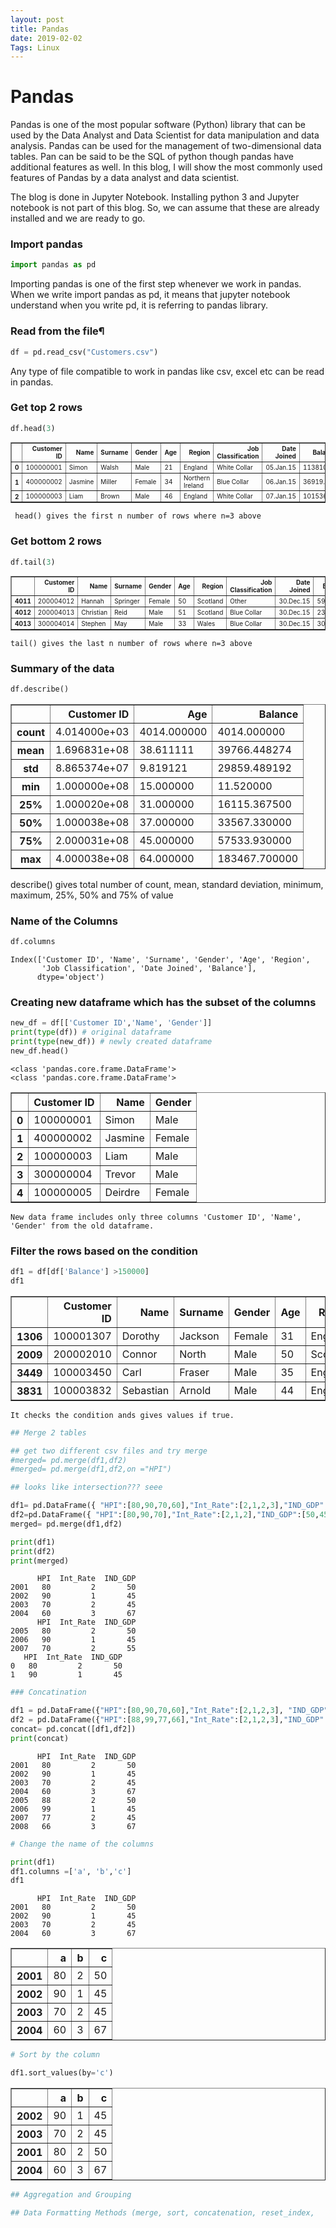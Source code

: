 ```yaml
---
layout: post
title: Pandas
date: 2019-02-02
Tags: Linux
---
```

# Pandas

Pandas is one of the most popular software (Python) library that can be used by the Data Analyst and Data Scientist for data manipulation and data analysis. Pandas can be used for the management of two-dimensional data tables. Pan can be said to be the SQL of python though pandas have additional features as well. In this blog, I will show the most commonly used features of  Pandas by a data analyst and data scientist.
    
The blog is done in Jupyter Notebook. Installing python 3 and Jupyter notebook is not part of this blog. So, we can assume that these are already installed and we are ready to go.


### Import pandas


```python
import pandas as pd
```

Importing pandas is one of the first step whenever we work in pandas. When we write import pandas as pd, it means that jupyter notebook understand when you write pd, it is referring to pandas library.

### Read from the file¶


```python
df = pd.read_csv("Customers.csv")
```

  Any type of file compatible to work in pandas like csv, excel etc can be read in pandas.

### Get top 2 rows


```python
df.head(3)
```




<div>
<style scoped>
    .dataframe tbody tr th:only-of-type {
        vertical-align: middle;
      
    }

    .dataframe tbody tr th {
        vertical-align: top;
    }

    .dataframe thead th {
        text-align: right;
    }
</style>
<table border="1" class="dataframe" style="font-size:	10px;">
  <thead>
    <tr style="text-align: right;">
      <th></th>
      <th>Customer ID</th>
      <th>Name</th>
      <th>Surname</th>
      <th>Gender</th>
      <th>Age</th>
      <th>Region</th>
      <th>Job Classification</th>
      <th>Date Joined</th>
      <th>Balance</th>
    </tr>
  </thead>
  <tbody>
    <tr>
      <th>0</th>
      <td>100000001</td>
      <td>Simon</td>
      <td>Walsh</td>
      <td>Male</td>
      <td>21</td>
      <td>England</td>
      <td>White Collar</td>
      <td>05.Jan.15</td>
      <td>113810.15</td>
    </tr>
    <tr>
      <th>1</th>
      <td>400000002</td>
      <td>Jasmine</td>
      <td>Miller</td>
      <td>Female</td>
      <td>34</td>
      <td>Northern Ireland</td>
      <td>Blue Collar</td>
      <td>06.Jan.15</td>
      <td>36919.73</td>
    </tr>
    <tr>
      <th>2</th>
      <td>100000003</td>
      <td>Liam</td>
      <td>Brown</td>
      <td>Male</td>
      <td>46</td>
      <td>England</td>
      <td>White Collar</td>
      <td>07.Jan.15</td>
      <td>101536.83</td>
    </tr>
  </tbody>
</table>
</div>



     head() gives the first n number of rows where n=3 above

### Get bottom 2 rows


```python
df.tail(3)
```




<div>
<style scoped>
    .dataframe tbody tr th:only-of-type {
        vertical-align: middle;
    }

    .dataframe tbody tr th {
        vertical-align: top;
    }

    .dataframe thead th {
        text-align: right;
    }
</style>
<table border="1" class="dataframe" style="font-size:	10px;">
  <thead>
    <tr style="text-align: right;">
      <th></th>
      <th>Customer ID</th>
      <th>Name</th>
      <th>Surname</th>
      <th>Gender</th>
      <th>Age</th>
      <th>Region</th>
      <th>Job Classification</th>
      <th>Date Joined</th>
      <th>Balance</th>
    </tr>
  </thead>
  <tbody>
    <tr>
      <th>4011</th>
      <td>200004012</td>
      <td>Hannah</td>
      <td>Springer</td>
      <td>Female</td>
      <td>50</td>
      <td>Scotland</td>
      <td>Other</td>
      <td>30.Dec.15</td>
      <td>59477.82</td>
    </tr>
    <tr>
      <th>4012</th>
      <td>200004013</td>
      <td>Christian</td>
      <td>Reid</td>
      <td>Male</td>
      <td>51</td>
      <td>Scotland</td>
      <td>Blue Collar</td>
      <td>30.Dec.15</td>
      <td>239.45</td>
    </tr>
    <tr>
      <th>4013</th>
      <td>300004014</td>
      <td>Stephen</td>
      <td>May</td>
      <td>Male</td>
      <td>33</td>
      <td>Wales</td>
      <td>Blue Collar</td>
      <td>30.Dec.15</td>
      <td>30293.19</td>
    </tr>
  </tbody>
</table>
</div>



    tail() gives the last n number of rows where n=3 above

### Summary of the data


```python
df.describe()
```




<div>
<style scoped>
    .dataframe tbody tr th:only-of-type {
        vertical-align: middle;
    }

    .dataframe tbody tr th {
        vertical-align: top;
    }

    .dataframe thead th {
        text-align: right;
    }
</style>
<table border="1" class="dataframe">
  <thead>
    <tr style="text-align: right;">
      <th></th>
      <th>Customer ID</th>
      <th>Age</th>
      <th>Balance</th>
    </tr>
  </thead>
  <tbody>
    <tr>
      <th>count</th>
      <td>4.014000e+03</td>
      <td>4014.000000</td>
      <td>4014.000000</td>
    </tr>
    <tr>
      <th>mean</th>
      <td>1.696831e+08</td>
      <td>38.611111</td>
      <td>39766.448274</td>
    </tr>
    <tr>
      <th>std</th>
      <td>8.865374e+07</td>
      <td>9.819121</td>
      <td>29859.489192</td>
    </tr>
    <tr>
      <th>min</th>
      <td>1.000000e+08</td>
      <td>15.000000</td>
      <td>11.520000</td>
    </tr>
    <tr>
      <th>25%</th>
      <td>1.000020e+08</td>
      <td>31.000000</td>
      <td>16115.367500</td>
    </tr>
    <tr>
      <th>50%</th>
      <td>1.000038e+08</td>
      <td>37.000000</td>
      <td>33567.330000</td>
    </tr>
    <tr>
      <th>75%</th>
      <td>2.000031e+08</td>
      <td>45.000000</td>
      <td>57533.930000</td>
    </tr>
    <tr>
      <th>max</th>
      <td>4.000038e+08</td>
      <td>64.000000</td>
      <td>183467.700000</td>
    </tr>
  </tbody>
</table>
</div>



describe() gives total number of count, mean, standard deviation, minimum, maximum, 25%, 50% and 75% of value

### Name of the Columns


```python
df.columns
```




    Index(['Customer ID', 'Name', 'Surname', 'Gender', 'Age', 'Region',
           'Job Classification', 'Date Joined', 'Balance'],
          dtype='object')



### Creating new dataframe which has the subset of the columns


```python
new_df = df[['Customer ID','Name', 'Gender']]
print(type(df)) # original dataframe
print(type(new_df)) # newly created dataframe
new_df.head()
```

    <class 'pandas.core.frame.DataFrame'>
    <class 'pandas.core.frame.DataFrame'>
    




<div>
<style scoped>
    .dataframe tbody tr th:only-of-type {
        vertical-align: middle;
    }

    .dataframe tbody tr th {
        vertical-align: top;
    }

    .dataframe thead th {
        text-align: right;
    }
</style>
<table border="1" class="dataframe">
  <thead>
    <tr style="text-align: right;">
      <th></th>
      <th>Customer ID</th>
      <th>Name</th>
      <th>Gender</th>
    </tr>
  </thead>
  <tbody>
    <tr>
      <th>0</th>
      <td>100000001</td>
      <td>Simon</td>
      <td>Male</td>
    </tr>
    <tr>
      <th>1</th>
      <td>400000002</td>
      <td>Jasmine</td>
      <td>Female</td>
    </tr>
    <tr>
      <th>2</th>
      <td>100000003</td>
      <td>Liam</td>
      <td>Male</td>
    </tr>
    <tr>
      <th>3</th>
      <td>300000004</td>
      <td>Trevor</td>
      <td>Male</td>
    </tr>
    <tr>
      <th>4</th>
      <td>100000005</td>
      <td>Deirdre</td>
      <td>Female</td>
    </tr>
  </tbody>
</table>
</div>



    New data frame includes only three columns 'Customer ID', 'Name', 'Gender' from the old dataframe.

### Filter the rows based on the condition


```python
df1 = df[df['Balance'] >150000]
df1
```




<div>
<style scoped>
    .dataframe tbody tr th:only-of-type {
        vertical-align: middle;
    }

    .dataframe tbody tr th {
        vertical-align: top;
    }

    .dataframe thead th {
        text-align: right;
    }
</style>
<table border="1" class="dataframe">
  <thead>
    <tr style="text-align: right;">
      <th></th>
      <th>Customer ID</th>
      <th>Name</th>
      <th>Surname</th>
      <th>Gender</th>
      <th>Age</th>
      <th>Region</th>
      <th>Job Classification</th>
      <th>Date Joined</th>
      <th>Balance</th>
    </tr>
  </thead>
  <tbody>
    <tr>
      <th>1306</th>
      <td>100001307</td>
      <td>Dorothy</td>
      <td>Jackson</td>
      <td>Female</td>
      <td>31</td>
      <td>England</td>
      <td>White Collar</td>
      <td>22.Jul.15</td>
      <td>183467.70</td>
    </tr>
    <tr>
      <th>2009</th>
      <td>200002010</td>
      <td>Connor</td>
      <td>North</td>
      <td>Male</td>
      <td>50</td>
      <td>Scotland</td>
      <td>Other</td>
      <td>11.Sep.15</td>
      <td>172085.48</td>
    </tr>
    <tr>
      <th>3449</th>
      <td>100003450</td>
      <td>Carl</td>
      <td>Fraser</td>
      <td>Male</td>
      <td>35</td>
      <td>England</td>
      <td>White Collar</td>
      <td>30.Nov.15</td>
      <td>181680.99</td>
    </tr>
    <tr>
      <th>3831</th>
      <td>100003832</td>
      <td>Sebastian</td>
      <td>Arnold</td>
      <td>Male</td>
      <td>44</td>
      <td>England</td>
      <td>Blue Collar</td>
      <td>20.Dec.15</td>
      <td>161517.82</td>
    </tr>
  </tbody>
</table>
</div>



    It checks the condition ands gives values if true.


```python
## Merge 2 tables
```


```python
## get two different csv files and try merge
#merged= pd.merge(df1,df2)
#merged= pd.merge(df1,df2,on ="HPI")
```


```python
## looks like intersection??? seee

df1= pd.DataFrame({ "HPI":[80,90,70,60],"Int_Rate":[2,1,2,3],"IND_GDP":[50,45,45,67]}, index=[2001, 2002,2003,2004])
df2=pd.DataFrame({ "HPI":[80,90,70],"Int_Rate":[2,1,2],"IND_GDP":[50,45,55]}, index=[2005, 2006,2007])
merged= pd.merge(df1,df2)

print(df1)
print(df2)
print(merged)
```

          HPI  Int_Rate  IND_GDP
    2001   80         2       50
    2002   90         1       45
    2003   70         2       45
    2004   60         3       67
          HPI  Int_Rate  IND_GDP
    2005   80         2       50
    2006   90         1       45
    2007   70         2       55
       HPI  Int_Rate  IND_GDP
    0   80         2       50
    1   90         1       45
    


```python
### Concatination
```


```python
df1 = pd.DataFrame({"HPI":[80,90,70,60],"Int_Rate":[2,1,2,3], "IND_GDP":[50,45,45,67]}, index=[2001, 2002,2003,2004])
df2 = pd.DataFrame({"HPI":[88,99,77,66],"Int_Rate":[2,1,2,3],"IND_GDP":[50,45,45,67]}, index=[2005, 2006,2007,2008])
concat= pd.concat([df1,df2])
print(concat)
```

          HPI  Int_Rate  IND_GDP
    2001   80         2       50
    2002   90         1       45
    2003   70         2       45
    2004   60         3       67
    2005   88         2       50
    2006   99         1       45
    2007   77         2       45
    2008   66         3       67
    


```python
# Change the name of the columns
```


```python
print(df1)
df1.columns =['a', 'b','c']
df1
```

          HPI  Int_Rate  IND_GDP
    2001   80         2       50
    2002   90         1       45
    2003   70         2       45
    2004   60         3       67
    




<div>
<style scoped>
    .dataframe tbody tr th:only-of-type {
        vertical-align: middle;
    }

    .dataframe tbody tr th {
        vertical-align: top;
    }

    .dataframe thead th {
        text-align: right;
    }
</style>
<table border="1" class="dataframe">
  <thead>
    <tr style="text-align: right;">
      <th></th>
      <th>a</th>
      <th>b</th>
      <th>c</th>
    </tr>
  </thead>
  <tbody>
    <tr>
      <th>2001</th>
      <td>80</td>
      <td>2</td>
      <td>50</td>
    </tr>
    <tr>
      <th>2002</th>
      <td>90</td>
      <td>1</td>
      <td>45</td>
    </tr>
    <tr>
      <th>2003</th>
      <td>70</td>
      <td>2</td>
      <td>45</td>
    </tr>
    <tr>
      <th>2004</th>
      <td>60</td>
      <td>3</td>
      <td>67</td>
    </tr>
  </tbody>
</table>
</div>




```python
# Sort by the column
```


```python
df1.sort_values(by='c')
```




<div>
<style scoped>
    .dataframe tbody tr th:only-of-type {
        vertical-align: middle;
    }

    .dataframe tbody tr th {
        vertical-align: top;
    }

    .dataframe thead th {
        text-align: right;
    }
</style>
<table border="1" class="dataframe">
  <thead>
    <tr style="text-align: right;">
      <th></th>
      <th>a</th>
      <th>b</th>
      <th>c</th>
    </tr>
  </thead>
  <tbody>
    <tr>
      <th>2002</th>
      <td>90</td>
      <td>1</td>
      <td>45</td>
    </tr>
    <tr>
      <th>2003</th>
      <td>70</td>
      <td>2</td>
      <td>45</td>
    </tr>
    <tr>
      <th>2001</th>
      <td>80</td>
      <td>2</td>
      <td>50</td>
    </tr>
    <tr>
      <th>2004</th>
      <td>60</td>
      <td>3</td>
      <td>67</td>
    </tr>
  </tbody>
</table>
</div>




```python
## Aggregation and Grouping
```


```python
## Data Formatting Methods (merge, sort, concatenation, reset_index,
```
